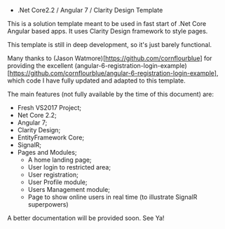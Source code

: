 ﻿* .Net Core2.2 / Angular 7 / Clarity Design Template

This is a solution template meant to be used in fast start of .Net Core Angular based apps. 
It uses Clarity Design framework to style pages.

This template is still in deep development, so it's just barely functional.

Many thanks to (Jason Watmore)[https://github.com/cornflourblue] for providing the excellent 
(angular-6-registration-login-example)[https://github.com/cornflourblue/angular-6-registration-login-example], 
which code I have fully updated and adapted to this template.

The main features (not fully available by the time of this document) are:

- Fresh VS2017 Project;
- Net Core 2.2;
- Angular 7;
- Clarity Design;
- EntityFramework Core;
- SignalR;
- Pages and Modules;
  - A home landing page;
  - User login to restricted area;
  - User registration;
  - User Profile module;
  - Users Management module;
  - Page to show online users in real time (to illustrate SignalR superpowers)

A better documentation will be provided soon. See Ya!